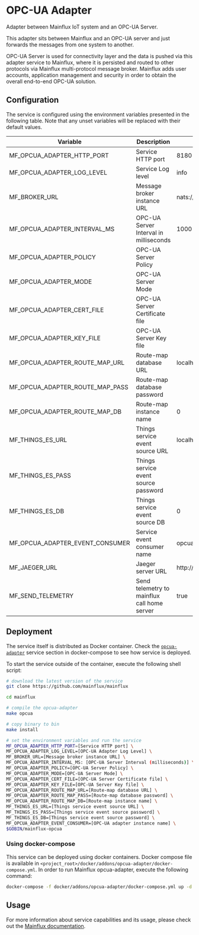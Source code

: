 # OPC-UA Adapter
Adapter between Mainflux IoT system and an OPC-UA Server.

This adapter sits between Mainflux and an OPC-UA server and just forwards the messages from one system to another.

OPC-UA Server is used for connectivity layer and the data is pushed via this adapter service to Mainflux, where it is persisted and routed to other protocols via Mainflux multi-protocol message broker. Mainflux adds user accounts, application management and security in order to obtain the overall end-to-end OPC-UA solution.

## Configuration

The service is configured using the environment variables presented in the
following table. Note that any unset variables will be replaced with their
default values.

| Variable                         | Description                                      | Default                    |
|----------------------------------|--------------------------------------------------|----------------------------|
| MF_OPCUA_ADAPTER_HTTP_PORT       | Service HTTP port                                | 8180                       |
| MF_OPCUA_ADAPTER_LOG_LEVEL       | Service Log level                                | info                       |
| MF_BROKER_URL                    | Message broker instance URL                      | nats://localhost:4222      |
| MF_OPCUA_ADAPTER_INTERVAL_MS     | OPC-UA Server Interval in milliseconds           | 1000                       |
| MF_OPCUA_ADAPTER_POLICY          | OPC-UA Server Policy                             |                            |
| MF_OPCUA_ADAPTER_MODE            | OPC-UA Server Mode                               |                            |
| MF_OPCUA_ADAPTER_CERT_FILE       | OPC-UA Server Certificate file                   |                            |
| MF_OPCUA_ADAPTER_KEY_FILE        | OPC-UA Server Key file                           |                            |
| MF_OPCUA_ADAPTER_ROUTE_MAP_URL   | Route-map database URL                           | localhost:6379             |
| MF_OPCUA_ADAPTER_ROUTE_MAP_PASS  | Route-map database password                      |                            |
| MF_OPCUA_ADAPTER_ROUTE_MAP_DB    | Route-map instance name                          | 0                          |
| MF_THINGS_ES_URL                 | Things service event source URL                  | localhost:6379             |
| MF_THINGS_ES_PASS                | Things service event source password             |                            |
| MF_THINGS_ES_DB                  | Things service event source DB                   | 0                          |
| MF_OPCUA_ADAPTER_EVENT_CONSUMER  | Service event consumer name                      | opcua                      |
| MF_JAEGER_URL                    | Jaeger server URL                                | http://jaeger:14268/api/traces             |
| MF_SEND_TELEMETRY                | Send telemetry to mainflux call home server      | true                       |

## Deployment

The service itself is distributed as Docker container. Check the [`opcua-adapter`](https://github.com/mainflux/mainflux/blob/master/docker/addons/opcua-adapter/docker-compose.yml#L29-L53) service section in 
docker-compose to see how service is deployed.

To start the service outside of the container, execute the following shell script:

```bash
# download the latest version of the service
git clone https://github.com/mainflux/mainflux

cd mainflux

# compile the opcua-adapter
make opcua

# copy binary to bin
make install

# set the environment variables and run the service
MF_OPCUA_ADAPTER_HTTP_PORT=[Service HTTP port] \
MF_OPCUA_ADAPTER_LOG_LEVEL=[OPC-UA Adapter Log Level] \
MF_BROKER_URL=[Message broker instance URL] \
MF_OPCUA_ADAPTER_INTERVAL_MS: [OPC-UA Server Interval (milliseconds)] \
MF_OPCUA_ADAPTER_POLICY=[OPC-UA Server Policy] \
MF_OPCUA_ADAPTER_MODE=[OPC-UA Server Mode] \
MF_OPCUA_ADAPTER_CERT_FILE=[OPC-UA Server Certificate file] \
MF_OPCUA_ADAPTER_KEY_FILE=[OPC-UA Server Key file] \
MF_OPCUA_ADAPTER_ROUTE_MAP_URL=[Route-map database URL] \
MF_OPCUA_ADAPTER_ROUTE_MAP_PASS=[Route-map database password] \
MF_OPCUA_ADAPTER_ROUTE_MAP_DB=[Route-map instance name] \
MF_THINGS_ES_URL=[Things service event source URL] \
MF_THINGS_ES_PASS=[Things service event source password] \
MF_THINGS_ES_DB=[Things service event source password] \
MF_OPCUA_ADAPTER_EVENT_CONSUMER=[OPC-UA adapter instance name] \
$GOBIN/mainflux-opcua
```

### Using docker-compose

This service can be deployed using docker containers.
Docker compose file is available in `<project_root>/docker/addons/opcua-adapter/docker-compose.yml`. In order to run Mainflux opcua-adapter, execute the following command:

```bash
docker-compose -f docker/addons/opcua-adapter/docker-compose.yml up -d
```

## Usage

For more information about service capabilities and its usage, please check out
the [Mainflux documentation](https://docs.mainflux.io/opcua).
